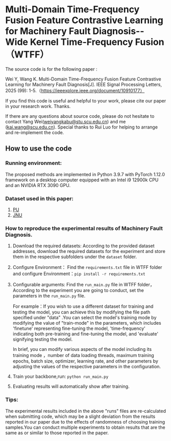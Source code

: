 # Multi-Domain Time-Frequency Fusion Feature Contrastive Learning for Machinery Fault Diagnosis-- Wide Kernel Time-Frequency Fusion （WTFF）

The source code is for the following paper :

Wei Y, Wang K. Multi-Domain Time-Frequency Fusion Feature Contrastive Learning for Machinery Fault Diagnosis[J]. IEEE Signal Processing Letters, 2025 (99): 1-5.（https://ieeexplore.ieee.org/document/10910177）

If you find this code is useful and helpful to your work, please cite our paper in your research work. Thanks.

If there are any questions about source code, please do not hesitate to contact Yang Wei(weiyangkabu@stu.scu.edu.cn) and me (kai.wang@scu.edu.cn). Special thanks to Rui Luo for helping to arrange and re-implement the code.

## How to use the code
### Running environment:
The proposed methods are implemented in Python 3.9.7 with PyTorch 1.12.0 framework on a desktop computer equipped with an Intel i9 12900k CPU and an NVIDIA RTX 3090 GPU.

### Dataset used in this paper:
1.	[PU](https://mb.uni-paderborn.de/kat/forschung/kat-datacenter/bearing-datacenter/data-sets-and-download)
2.	[JNU](https://github.com/ClarkGableWang/JNU-Bearing-Dataset)

### How to reproduce the experimental results of  Machinery Fault Diagnosis.
1.  Download the required datasets:   According to the provided dataset addresses, download the required datasets for the experiment and store them in the respective subfolders under the `dataset` folder.

2.   Configure Environment：  Find the `requirements.txt` file in WTFF folder and configure Environment：``` pip install -r requirements.txt ```
3.	Configurable arguments:  Find the `run_main.py` file in WTFF folder，According to the experiment you are going to conduct, set the parameters in the `run_main.py` file.

     For  example：If you wish to use a different dataset for training and testing the model, you can achieve this by modifying the file path specified under "data" .You can select the model's training mode by modifying the value of "train-mode" in the parameters, which includes 'finetune' representing fine-tuning the model, 'time-frequency' indicating both pre-training and fine-tuning the model, and 'evaluate' signifying testing the model.
  	
  	In brief, you can modify various aspects of the model including its training mode ，number of data loading threads, maximum training epochs, batch size, optimizer, learning rate, and other parameters by adjusting the values of the respective parameters in the configuration.


5.	Train your backbone,run: `python run_main.py` 
6.	Evaluating results will automatically show after training.

### Tips: 
The experimental results included in the above "runs" files are re-calculated when submitting code, which may be a slight deviation from the results reported in our paper due to the effects of randomness of choosing training samples.You can conduct multiple experiments to obtain results that are the same as or similar to those reported in the paper.

